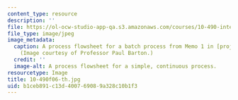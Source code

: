 ```yaml
---
content_type: resource
description: ''
file: https://ol-ocw-studio-app-qa.s3.amazonaws.com/courses/10-490-integrated-chemical-engineering-i-fall-2006/b1ceb891c13d400769089a328c10b1f3_10-490f06-th.jpg
file_type: image/jpeg
image_metadata:
  caption: A process flowsheet for a batch process from Memo 1 in [projects](pages/projects).
    (Image courtesy of Professor Paul Barton.)
  credit: ''
  image-alt: A process flowsheet for a simple, continuous process.
resourcetype: Image
title: 10-490f06-th.jpg
uid: b1ceb891-c13d-4007-6908-9a328c10b1f3
---
```

